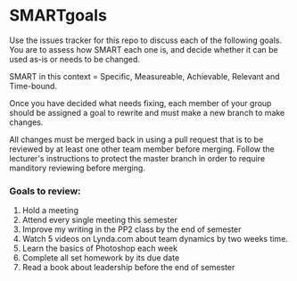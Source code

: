 # SMARTgoals
Use the issues tracker for this repo to discuss each of the following goals. You are to assess how SMART each one is, and decide whether it can be used as-is or needs to be changed.

SMART in this context = Specific, Measureable, Achievable, Relevant and Time-bound.

Once you have decided what needs fixing, each member of your group should be assigned a goal to rewrite and must make a new branch to make changes.

All changes must be merged back in using a pull request that is to be reviewed by at least one other team member before merging. Follow the lecturer's instructions to protect the master branch in order to require manditory reviewing before merging.

### Goals to review:

1. Hold a meeting
2. Attend every single meeting this semester
3. Improve my writing in the PP2 class by the end of semester
4. Watch 5 videos on Lynda.com about team dynamics by two weeks time.
5. Learn the basics of Photoshop each week
6. Complete all set homework by its due date
7. Read a book about leadership before the end of semester
